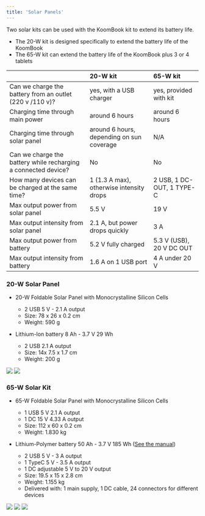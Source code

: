 ```yaml
---
title: 'Solar Panels'
---
```


Two solar kits can be used with the KoomBook kit to extend its battery life.

* The 20-W kit is designed specifically to extend the battery life of the KoomBook
* The 65-W kit can extend the battery life of the KoomBook plus 3 or 4 tablets

|  | 20-W kit | 65-W kit |
| :---- | :--- | :--- |
| Can we charge the battery from an outlet (220 v /110 v)? | yes, with a USB charger | yes, provided with kit |
| Charging time through main power | around 6 hours | around 6 hours |
| Charging time through solar panel | around 6 hours, depending on sun coverage | N/A |
| Can we charge the battery while recharging a connected device? | No | No |
| How many devices can be charged at the same time? | 1 (1.3 A max), otherwise intensity drops | 2 USB, 1 DC-OUT, 1 TYPE-C |
| Max output power from solar panel | 5.5 V | 19 V |
| Max output intensity from solar panel | 2.1 A, but power drops quickly | 3 A |
| Max output power from battery | 5.2 V fully charged | 5.3 V  (USB), 20 V DC OUT |
| Max output intensity from battery | 1.6 A on 1 USB port | 4 A under 20 V |

### 20-W Solar Panel

* 20-W Foldable Solar Panel with Monocrystalline Silicon Cells
  * 2 USB 5 V - 2.1 A output
  * Size: 78 x 26 x 0.2 cm
  * Weight: 590 g


* Lithium-Ion battery 8 Ah - 3.7 V 29 Wh
  * 2 USB 2.1 A output
  * Size: 14x 7.5 x 1.7 cm
  * Weight: 200 g

![](chargeur-solaire-appareil-photo-video.jpg)  ![](chargeur-solaire-appareil-photo-video2.jpg)

### 65-W Solar Kit

* 65-W Foldable Solar Panel with Monocrystalline Silicon Cells
  * 1 USB 5 V 2.1 A output
  * 1 DC 15 V 4.33 A output
  * Size: 112 x 60 x 0.2 cm
  * Weight: 1.830 kg

* Lithium-Polymer battery 50 Ah - 3.7 V 185 Wh ([See the manual](UPB185-manuel.pdf))
  * 2 USB 5 V - 3 A output
  * 1 TypeC 5 V - 3.5 A output
  * 1 DC adjustable 5 V to 20 V output
  * Size: 19.5 x 15 x 2.8 cm
  * Weight: 1.155 kg
  * Delivered with: 1 main supply, 1 DC cable, 24 connectors for different devices		

![](chargeur-solaire-ordinateur.jpg) ![](chargeur-solaire-ordinateur2.jpg) ![](chargeur-solaire-ordinateur3.jpg)

